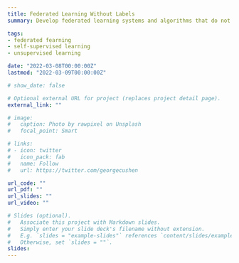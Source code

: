 ```yaml
---
title: Federated Learning Without Labels
summary: Develop federated learning systems and algorithms that do not require data labels on decentralized clients. 

tags:
- federated fearning
- self-supervised learning
- unsupervised learning

date: "2022-03-08T00:00:00Z"
lastmod: "2022-03-09T00:00:00Z"

# show_date: false

# Optional external URL for project (replaces project detail page).
external_link: ""

# image:
#   caption: Photo by rawpixel on Unsplash
#   focal_point: Smart

# links:
# - icon: twitter
#   icon_pack: fab
#   name: Follow
#   url: https://twitter.com/georgecushen

url_code: ""
url_pdf: ""
url_slides: ""
url_video: ""

# Slides (optional).
#   Associate this project with Markdown slides.
#   Simply enter your slide deck's filename without extension.
#   E.g. `slides = "example-slides"` references `content/slides/example-slides.md`.
#   Otherwise, set `slides = ""`.
slides: 
---
```

